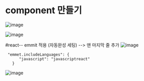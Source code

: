 
# component 만들기
![image](https://github.com/yeon2716/web111/assets/145514579/d24e85b7-c68b-4e8e-ab19-2b5b1707e4cb)

![image](https://github.com/yeon2716/web111/assets/145514579/477de65f-81ed-4123-810f-74f0cfc0cdf4)

#react-- emmit 적용 (자동완성 세팅) --> 맨 마지막 줄 추가
![image](https://github.com/yeon2716/web111/assets/145514579/254423ee-5428-4b44-8cac-64db255e91e9)

```
 "emmet.includeLanguages": {
      "javascript": "javascriptreact"
   }
```

![image](https://github.com/yeon2716/web111/assets/145514579/a0fc7e6b-212a-4c08-bcfa-014d1d2c9ea4)
